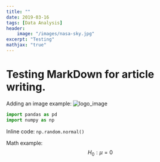 ```yaml
---
title: ""
date: 2019-03-16
tags: [Data Analysis]
header:
    image: "/images/nasa-sky.jpg"
excerpt: "Testing"
mathjax: "true"
---
```


# Testing MarkDown for article writing.

Adding an image example:
<img src="{{ site.url }}{{ site.bsaeurl }}/images/logo_victorino3_77x88.png" alt="logo_image">

```python
import pandas as pd
import numpy as np
```
Inline code: `np.random.normal()`

Math example: $$H_0: \mu = 0$$
